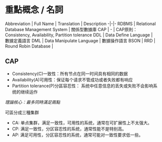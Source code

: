 # 重點概念 / 名詞

Abbreviation | Full Name | Translation | Description
-|-|-
RDBMS | Relational Database Management System | 關係型數據庫
CAP | - | CAP原則：Consistency, Availability, Partition tolerance
DDL | Data Define Language | 數據定義語言
DML | Data Manipulate Language | 數據操作語言
BSON | 
RRD | Round Robin Database | 

## CAP
- Consistency(C)一致性：所有节点在同一时间具有相同的数据
- Availability(A)可用性：保证每个请求不管成功或者失败都有响应
- Partition tolerance(P)分區容忍性： 系统中任意信息的丢失或失败不会影响系统的继续运作

*理論核心：最多同時滿足兩點*

可區分成三種集群
- CA: 单点集群，满足一致性，可用性的系统，通常在可扩展性上不太强大。
- CP: 满足一致性，分区容忍性的系统，通常性能不是特别高。
- AP: 满足可用性，分区容忍性的系统，通常可能对一致性要求低一些。
